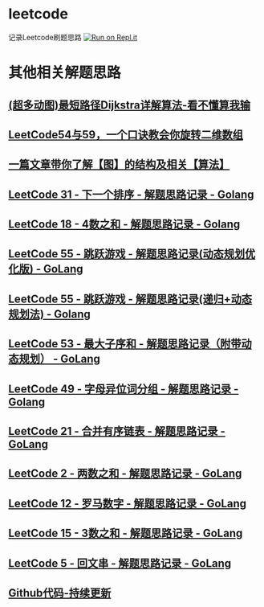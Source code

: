 # leetcode
记录Leetcode刷题思路
[![Run on Repl.it](https://repl.it/badge/github/Louis-Ni/leetcode)](https://repl.it/github/Louis-Ni/leetcode)
# 其他相关解题思路
## [(超多动图)最短路径Dijkstra详解算法-看不懂算我输](https://juejin.im/post/5ee8fc48e51d452fef256410)
## [LeetCode54与59，一个口诀教会你旋转二维数组](https://juejin.im/post/5ee25fb351882542eb3ef6c5)
## [一篇文章带你了解【图】的结构及相关【算法】](https://juejin.im/post/5edb95ea5188254313736c35)
## [LeetCode 31 - 下一个排序 - 解题思路记录 - Golang](https://juejin.im/post/5ed3d5616fb9a047e25d64ed)
## [LeetCode 18 - 4数之和 - 解题思路记录 - Golang](https://juejin.im/post/5ed25e30f265da76ca58e918)
## [LeetCode 55 - 跳跃游戏 - 解题思路记录(动态规划优化版) - GoLang](https://juejin.im/post/5ed2038be51d4578a475f39e)
## [LeetCode 55 - 跳跃游戏 - 解题思路记录(递归+动态规划法) - Golang](https://juejin.im/post/5ed14a8f51882542e85415d4)
## [LeetCode 53 - 最大子序和 - 解题思路记录（附带动态规划） - GoLang](https://juejin.im/post/5ecfc8e7f265da7714710ca3)
## [LeetCode 49 - 字母异位词分组 - 解题思路记录 - Golang](https://juejin.im/post/5ece7595e51d4578a475eed3)
## [LeetCode 21 - 合并有序链表 - 解题思路记录 - GoLang](https://juejin.im/post/5eccc867f265da7711699d6f)
## [LeetCode 2 - 两数之和 - 解题思路记录 - GoLang](https://juejin.im/post/5ecd2a5ee51d45784f800045)
## [LeetCode 12 - 罗马数字 - 解题思路记录 - GoLang](https://juejin.im/post/5eca7bd4f265da76c67c8de6)
## [LeetCode 15 - 3数之和 - 解题思路记录 - GoLang](https://juejin.im/post/5eca27ee6fb9a047a86217d9)
## [LeetCode 5 - 回文串 - 解题思路记录 - GoLang](https://juejin.im/post/5ec92a116fb9a0479c56c04c)
## [Github代码-持续更新](https://github.com/Louis-Ni/leetcode)